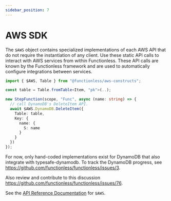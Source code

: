 ```yaml
---
sidebar_position: 7
---
```


# AWS SDK

The `$AWS` object contains specialized implementations of each AWS API that do not require the instantiation of any client. Use these static API calls to interact with AWS services from within Functionless. These API calls are known by the Functionless framework and are used to automatically configure integrations between services.

```ts
import { $AWS, Table } from "@functionless/aws-constructs";

const table = Table.fromTable<Item, "pk">(..);

new StepFunction(scope, "Func", async (name: string) => {
  // call DynamoDB's DeleteItem API.
  await $AWS.DynamoDB.DeleteItem({
    Table: table,
    Key: {
      name: {
        S: name
      }
    }
  })
});
```

For now, only hand-coded implementations exist for DynamoDB that also integrate with typesafe-dynamodb. To track the DynamoDB progress, see https://github.com/functionless/functionless/issues/3.

Also review and contribute to this discussion https://github.com/functionless/functionless/issues/76.

See the [API Reference Documentation](../api/aws-sdk/namespaces/AWS.md) for `$AWS`.
